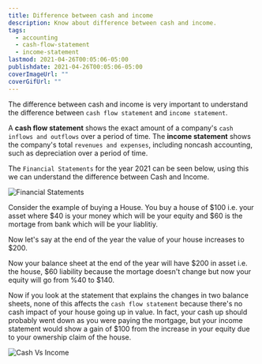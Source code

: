 ```yaml
---
title: Difference between cash and income
description: Know about difference between cash and income.
tags:
  - accounting
  - cash-flow-statement
  - income-statement
lastmod: 2021-04-26T00:05:06-05:00
publishdate: 2021-04-26T00:05:06-05:00
coverImageUrl: ""
coverGifUrl: ""
---
```


The difference between cash and income is very important to understand the difference between `cash flow statement` and `income statement`.

A **cash flow statement** shows the exact amount of a company's `cash inflows and outflows` over a period of time. The **income statement** shows the company's total `revenues and expenses`, including noncash accounting, such as depreciation over a period of time.

The `Financial Statements` for the year 2021 can be seen below, using this we can understand the difference between Cash and Income.

![Financial Statements](/contents/accounting/others/difference-between-cash-and-income/img1.png)

Consider the example of buying a House. You buy a house of $100 i.e. your asset where $40 is your money which will be your equity and $60 is the mortage from bank which will be your liablitiy.

Now let's say at the end of the year the value of your house increases to $200.

Now your balance sheet at the end of the year will have $200 in asset i.e. the house, $60 liability because the mortage doesn't change but now your equity will go from %40 to $140.

Now if you look at the statement that explains the changes in two balance sheets, none of this affects the `cash flow statement` because there's no cash impact of your house going up in value. In fact, your cash up should probably went down as you were paying the mortgage, but your income statement would show a gain of $100 from the increase in your equity due to your ownership claim of the house.

![Cash Vs Income](/contents/accounting/others/difference-between-cash-and-income/img2.png)
